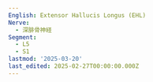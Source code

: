 ```yaml
---
English: Extensor Hallucis Longus (EHL)
Nerve:
  - 深腓骨神経
Segment:
  - L5
  - S1
lastmod: '2025-03-20'
last_edited: 2025-02-27T00:00:00.000Z
---
```



